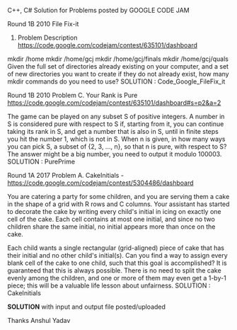 C++, C# Solution for Problems posted by GOOGLE CODE JAM

Round 1B 2010
File Fix-it
1. Problem Description
https://code.google.com/codejam/contest/635101/dashboard

mkdir /home
mkdir /home/gcj
mkdir /home/gcj/finals
mkdir /home/gcj/quals
Given the full set of directories already existing on your computer, and a set of new directories you want to create if they do not already exist, how many mkdir commands do you need to use?
SOLUTION : Code_Google_FileFix_it

Round 1B 2010
Problem C. Your Rank is Pure
https://code.google.com/codejam/contest/635101/dashboard#s=p2&a=2

The game can be played on any subset S of positive integers. A number in S is considered pure with respect to S if, starting from it, you can continue taking its rank in S, and get a number that is also in S, until in finite steps you hit the number 1, which is not in S.
When n is given, in how many ways you can pick S, a subset of {2, 3, ..., n}, so that n is pure, with respect to S? The answer might be a big number, you need to output it modulo 100003.
SOLUTION : PurePrime

Round 1A 2017
Problem A. CakeInitials - 
https://code.google.com/codejam/contest/5304486/dashboard

You are catering a party for some children, and you are serving them a cake in the shape of a grid with R rows and C columns. Your assistant has started to decorate the cake by writing every child's initial in icing on exactly one cell of the cake. Each cell contains at most one initial, and since no two children share the same initial, no initial appears more than once on the cake.

Each child wants a single rectangular (grid-aligned) piece of cake that has their initial and no other child's initial(s). Can you find a way to assign every blank cell of the cake to one child, such that this goal is accomplished? It is guaranteed that this is always possible. There is no need to split the cake evenly among the children, and one or more of them may even get a 1-by-1 piece; this will be a valuable life lesson about unfairness.
SOLUTION : CakeInitials



****SOLUTION**** with input and output file posted/uploaded

Thanks
Anshul Yadav

